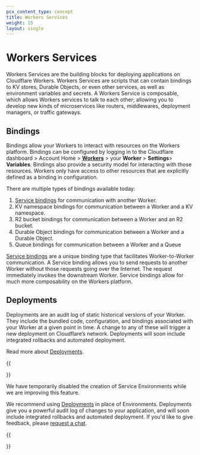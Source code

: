 ```yaml
---
pcx_content_type: concept
title: Workers Services
weight: 15
layout: single
---
```


# Workers Services

Workers Services are the building blocks for deploying applications on Cloudflare Workers. Workers Services are scripts that can contain bindings to KV stores, Durable Objects, or even other services, as well as environment variables and secrets. A Workers Service is composable, which allows Workers services to talk to each other; allowing you to develop new kinds of microservices like routers, middlewares, deployment managers, or traffic gateways.

## Bindings

Bindings allow your Workers to interact with resources on the Workers platform. Bindings can be configured by logging in to the Cloudflare dashboard > Account Home > [**Workers**](https://dash.cloudflare.com/?zone=workers) > your **Worker** > **Settings**> **Variables**. Bindings also provide a security model for interacting with those resources. Workers only have access to other resources that are explicitly defined as a binding in configuration.

There are multiple types of bindings available today:

1. [Service bindings](/workers/platform/bindings/about-service-bindings/) for communication with another Worker.
2. KV namespace bindings for communication between a Worker and a KV namespace.
3. R2 bucket bindings for communication between a Worker and an R2 bucket.
4. Durable Object bindings for communication between a Worker and a Durable Object.
5. Queue bindings for communication between a Worker and a Queue

[Service bindings](/workers/platform/bindings/about-service-bindings/) are a unique binding type that facilitates Worker-to-Worker communication. A Service binding allows you to send requests to another Worker without those requests going over the Internet. The request immediately invokes the downstream Worker. Service bindings allow for much more composability on the Workers platform.

## Deployments

Deployments are an audit log of static historical versions of your Worker. They include the bundled code, configuration, and bindings associated with your Worker at a given point in time. A change to any of these will trigger a new deployment on Cloudflare’s network. Deployments will soon include integrated rollbacks and automated deployment.

Read more about [Deployments](/workers/platform/deployments).

{{<Aside type="note">}}

We have temporarily disabled the creation of Service Environments while we are improving this feature.

We recommend using [Deployments](/workers/platform/deployments) in place of Environments. Deployments give you a powerful audit log of changes to your application, and will soon include integrated rollbacks and automated deployment. If you'd like to give feedback, please [request a chat](https://www.cloudflare.com/lp/developer-week-deployments).

{{</Aside>}}

